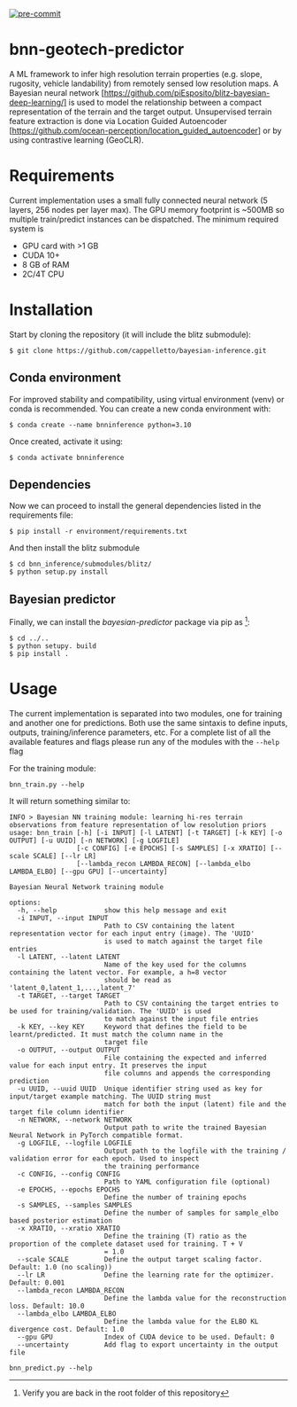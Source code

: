 [![pre-commit](https://img.shields.io/badge/pre--commit-enabled-brightgreen?logo=pre-commit)](https://github.com/pre-commit/pre-commit)

# bnn-geotech-predictor
A ML framework to infer high resolution terrain properties (e.g. slope, rugosity, vehicle landability) from remotely
sensed low resolution maps. A Bayesian neural network [https://github.com/piEsposito/blitz-bayesian-deep-learning/] is used to model the relationship between a compact representation of the terrain and the target output. Unsupervised terrain feature extraction is done via  Location Guided Autoencoder [https://github.com/ocean-perception/location_guided_autoencoder] or by using contrastive learning (GeoCLR).

# Requirements
Current implementation uses a small fully connected neural network (5 layers, 256 nodes per layer max). The GPU memory footprint is ~500MB so multiple train/predict instances can be dispatched. The minimum required system is

* GPU card with >1 GB
* CUDA 10+
* 8 GB of RAM
* 2C/4T CPU

# Installation
Start by cloning the repository (it will include the blitz submodule):

```
$ git clone https://github.com/cappelletto/bayesian-inference.git
```

## Conda environment
For improved stability and compatibility, using virtual environment (venv) or conda is recommended. You can create a new conda environment with:

```
$ conda create --name bnninference python=3.10
```

Once created, activate it using:

```
$ conda activate bnninference
```

## Dependencies

Now we can proceed to install the general dependencies listed in the requirements file:

```
$ pip install -r environment/requirements.txt
```

And then install the blitz submodule
```
$ cd bnn_inference/submodules/blitz/
$ python setup.py install
```

## Bayesian predictor
Finally, we can install the *bayesian-predictor* package via pip as [^1]:
```
$ cd ../..
$ python setupy. build
$ pip install .
```

# Usage
The current implementation is separated into two modules, one for training and another one for predictions. Both use the same sintaxis to define inputs, outputs, training/inference parameters, etc. For a complete list of all the available features and flags please run any of the modules with the ` --help ` flag

For the training module:
```
bnn_train.py --help
```
It will return something similar to:

```
INFO > Bayesian NN training module: learning hi-res terrain observations from feature representation of low resolution priors
usage: bnn_train [-h] [-i INPUT] [-l LATENT] [-t TARGET] [-k KEY] [-o OUTPUT] [-u UUID] [-n NETWORK] [-g LOGFILE]
                 [-c CONFIG] [-e EPOCHS] [-s SAMPLES] [-x XRATIO] [--scale SCALE] [--lr LR]
                 [--lambda_recon LAMBDA_RECON] [--lambda_elbo LAMBDA_ELBO] [--gpu GPU] [--uncertainty]

Bayesian Neural Network training module

options:
  -h, --help            show this help message and exit
  -i INPUT, --input INPUT
                        Path to CSV containing the latent representation vector for each input entry (image). The 'UUID'
                        is used to match against the target file entries
  -l LATENT, --latent LATENT
                        Name of the key used for the columns containing the latent vector. For example, a h=8 vector
                        should be read as 'latent_0,latent_1,...,latent_7'
  -t TARGET, --target TARGET
                        Path to CSV containing the target entries to be used for training/validation. The 'UUID' is used
                        to match against the input file entries
  -k KEY, --key KEY     Keyword that defines the field to be learnt/predicted. It must match the column name in the
                        target file
  -o OUTPUT, --output OUTPUT
                        File containing the expected and inferred value for each input entry. It preserves the input
                        file columns and appends the corresponding prediction
  -u UUID, --uuid UUID  Unique identifier string used as key for input/target example matching. The UUID string must
                        match for both the input (latent) file and the target file column identifier
  -n NETWORK, --network NETWORK
                        Output path to write the trained Bayesian Neural Network in PyTorch compatible format.
  -g LOGFILE, --logfile LOGFILE
                        Output path to the logfile with the training / validation error for each epoch. Used to inspect
                        the training performance
  -c CONFIG, --config CONFIG
                        Path to YAML configuration file (optional)
  -e EPOCHS, --epochs EPOCHS
                        Define the number of training epochs
  -s SAMPLES, --samples SAMPLES
                        Define the number of samples for sample_elbo based posterior estimation
  -x XRATIO, --xratio XRATIO
                        Define the training (T) ratio as the proportion of the complete dataset used for training. T + V
                        = 1.0
  --scale SCALE         Define the output target scaling factor. Default: 1.0 (no scaling))
  --lr LR               Define the learning rate for the optimizer. Default: 0.001
  --lambda_recon LAMBDA_RECON
                        Define the lambda value for the reconstruction loss. Default: 10.0
  --lambda_elbo LAMBDA_ELBO
                        Define the lambda value for the ELBO KL divergence cost. Default: 1.0
  --gpu GPU             Index of CUDA device to be used. Default: 0
  --uncertainty         Add flag to export uncertainty in the output file
```


```
bnn_predict.py --help
```


[^1]: Verify you are back in the root folder of this repository